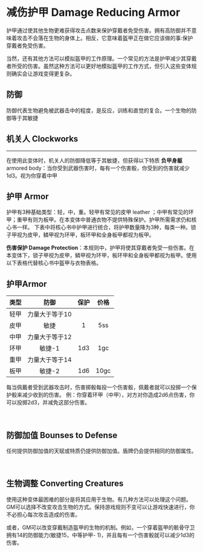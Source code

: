 # 减伤护甲 Damage Reducing Armor

护甲通过使其他生物更难获得攻击点数来保护穿戴者免受伤害。拥有高防御并不意味着攻击不会落在生物的身体上。相反，它意味着盔甲正在做它应该做的事:保护穿戴者免受伤害。

当然，还有其他方法可以模拟盔甲的工作原理。一个常见的方法是护甲减少其穿戴者所受的伤害。虽然这种方法可以更好地模拟盔甲的工作方式，但引入这些变体规则确实会让游戏变得更复杂。

## 防御

防御代表生物避免被武器击中的程度，是反应，训练和直觉的复合。一个生物的防御等于其敏捷

## 机关人 Clockworks

------------------------------------------------------------------------

在使用此变体时，机关人的防御降低等于其敏捷，但获得以下特质 **负甲身躯**
armored
body：当你受到武器伤害时，每有一个伤害骰，你受到的伤害就减少1d3。视为你穿着中甲

## 护甲 Armor

护甲有3种基础类型：轻，中，重。轻甲有常见的皮甲 leather
；中甲有常见的环甲；重甲有则为板甲。在本变体中普通衣物不提供特殊保护。护甲所需需求仍和核心书一样。
下表中将核心书中护甲进行统合，将护甲数量降为3种，每类一种。锁子甲视为皮甲，鳞甲视为环甲，板环甲和全身板甲都视为板甲。

**伤害保护 Damage
Protection**：本规则中，护甲将使其穿戴者免受一些伤害。在本变体下，锁子甲视为皮甲，鳞甲视为环甲，板环甲和全身板甲都视为板甲。使用以下表格代替核心书中盔甲与衣物表格。

## 护甲Armor

<table>
<thead>
<tr class="header">
<th style="text-align: center;">类型</th>
<th style="text-align: center;">防御</th>
<th style="text-align: center;">保护</th>
<th style="text-align: center;">价格</th>
</tr>
</thead>
<tbody>
<tr class="odd">
<td style="text-align: center;">轻甲</td>
<td style="text-align: center;">力量大于等于10</td>
<td style="text-align: center;"> </td>
<td style="text-align: center;"> </td>
</tr>
<tr class="even">
<td style="text-align: center;">皮甲</td>
<td style="text-align: center;">敏捷</td>
<td style="text-align: center;">1</td>
<td style="text-align: center;">5ss</td>
</tr>
<tr class="odd">
<td style="text-align: center;">中甲</td>
<td style="text-align: center;">力量大于等于12</td>
<td style="text-align: center;"> </td>
<td style="text-align: center;"> </td>
</tr>
<tr class="even">
<td style="text-align: center;">环甲</td>
<td style="text-align: center;">敏捷-1</td>
<td style="text-align: center;">1d3</td>
<td style="text-align: center;">1gc</td>
</tr>
<tr class="odd">
<td style="text-align: center;">重甲</td>
<td style="text-align: center;">力量大于等于14</td>
<td style="text-align: center;"> </td>
<td style="text-align: center;"> </td>
</tr>
<tr class="even">
<td style="text-align: center;">板甲</td>
<td style="text-align: center;">敏捷-2</td>
<td style="text-align: center;">1d6</td>
<td style="text-align: center;">10gc</td>
</tr>
</tbody>
</table>

每当佩戴者受到武器攻击时，伤害掷骰每投一个伤害骰，佩戴者就可以投掷一个保护骰来减少收到的伤害。
例：你穿着环甲（中甲），对方对你造成2d6点伤害，你可以投掷2d3，并减免这部分伤害。

 

## 防御加值 Bounses to Defense

任何提供防御加值的天赋或特质仍提供防御加值。盾牌仍会提供相同的防御属性。

 

## 生物调整 Converting Creatures

使用这种变体最困难的部分是将其应用于生物。有几种方法可以处理这个问题。GM可以选择不改变攻击生物的方式。保持游戏规则不变可以让游戏快速进行，你不必担心每次攻击造成的伤害。

或者，GM可以改变穿戴制造盔甲的生物的机制。例如，一个穿着盔甲的骸骨守卫拥有14的防御能力(敏捷15，中等护甲-
1)，并且每有一个伤害骰就可以减少1d3的伤害。
